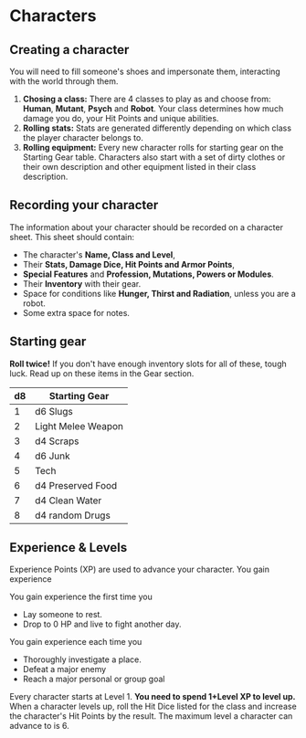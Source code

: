 # Characters

## Creating a character

You will need to fill someone's shoes and impersonate them, interacting with the world through them.

1. **Chosing a class:** There are 4 classes to play as and choose from: **Human**, **Mutant**, **Psych** and **Robot**. Your class determines how much damage you do, your Hit Points and unique abilities.
2. **Rolling stats:** Stats are generated differently depending on which class the player character belongs to.
3. **Rolling equipment:** Every new character rolls for starting gear on the Starting Gear table. Characters also start with a set of dirty clothes or their own description and other equipment listed in their class description.

## Recording your character

The information about your character should be recorded on a character sheet. This sheet should contain:

- The character's **Name, Class and Level**,
- Their **Stats, Damage Dice, Hit Points and Armor Points**,
- **Special Features** and **Profession, Mutations, Powers or Modules**.
- Their **Inventory** with their gear.
- Space for conditions like **Hunger, Thirst and Radiation**, unless you are a robot.
- Some extra space for notes.

## Starting gear

**Roll twice!** If you don't have enough inventory slots for all of these, tough luck. Read up on these items in the Gear section.

| d8   | Starting Gear      |
| ---- | ------------------ |
| 1    | d6 Slugs           |
| 2    | Light Melee Weapon |
| 3    | d4 Scraps          |
| 4    | d6 Junk            |
| 5    | Tech               |
| 6    | d4 Preserved Food  |
| 7    | d4 Clean Water     |
| 8    | d4 random Drugs    |

## Experience & Levels

Experience Points (XP) are used to advance your character. You gain experience

You gain experience the first time you

- Lay someone to rest.
- Drop to 0 HP and live to fight another day.

You gain experience each time you

- Thoroughly investigate a place.
- Defeat a major enemy
- Reach a major personal or group goal

Every character starts at Level 1. **You need to spend 1+Level XP to level up.** When a character levels up, roll the Hit Dice listed for the class and increase the character's Hit Points by the result. The maximum level a character can advance to is 6.